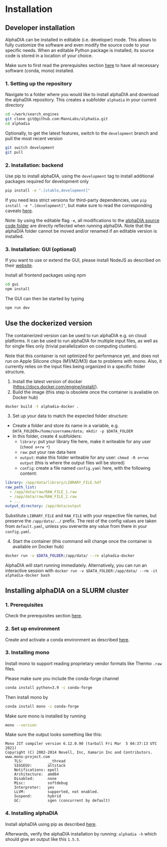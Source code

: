 # Installation

## Developer installation

AlphaDIA can be installed in editable (i.e. developer) mode. This allows to fully customize the software and even modify the source code to your specific needs. When an editable Python package is installed, its source code is stored in a location of your choice.

Make sure to first read the prerequisites section [here](../README.md#1-prerequisites)  to have all necessary software
(conda, mono) installed.

### 1. Setting up the repository

Navigate to a folder where you would like to install alphaDIA and
 download the alphaDIA repository. This creates a subfolder `alphadia` in your current directory
```bash
cd ~/work/search_engines
git clone git@github.com:MannLabs/alphadia.git
cd alphadia
```

Optionally, to get the latest features, switch to the `development` branch and pull the most recent version
```bash
git switch development
git pull
```

### 2. Installation: backend

Use pip to install alphaDIA, using the `development` tag to install additional packages required for development only
```bash
pip install -e ".[stable,development]"
```
If you need less strict versions for third-party dependencies, use
`pip install -e ".[development]"`, but make sure to read the corresponding caveats [here](../README.md#3-installation).

Note: by using the editable flag `-e`, all modifications to the [alphaDIA source code folder](alphadia ) are directly reflected when running alphaDIA. Note that the alphaDIA folder cannot be moved and/or renamed if an editable version is installed.


### 3. Installation: GUI (optional)

If you want to use or extend the GUI, please install NodeJS as described on their  [website](https://nodejs.org/en/download).

Install all frontend packages using npm
```bash
cd gui
npm install
```

The GUI can then be started by typing
```bash
npm run dev
```

## Use the dockerized version
The containerized version can be used to run alphaDIA e.g. on cloud platforms.
It can be used to run alphaDIA for multiple input files, as well as for single files only
(trivial parallelization on computing clusters).

Note that this container is not optimized for performance yet, and does not run on Apple Silicone chips
(M1/M2/M3) due to problems with mono. Also, it currently relies on the input files being organized
in a specific folder structure.

1) Install the latest version of docker (https://docs.docker.com/engine/install/).
2) Build the image (this step is obsolete once the container is available on Docker hub)
```bash
docker build -t alphadia-docker .
```
3) Set up your data to match the expected folder structure:
- Create a folder and store its name in a variable, e.g. `DATA_FOLDER=/home/username/data; mkdir -p $DATA_FOLDER`
- In this folder, create 4 subfolders:
  - `library`: put your library file here, make it writeable for any user (`chmod o+rw *`)
  - `raw`: put your raw data here
  - `output`: make this folder writeable for any user: `chmod -R o+rwx output` (this is where the output files will be stored)
  - `config`: create a file named `config.yaml` here, with the following content:
```yaml
library: /app/data/library/LIBRARY_FILE.hdf
raw_path_list:
  - /app/data/raw/RAW_FILE_1.raw
  - /app/data/raw/RAW_FILE_2.raw
  - ...
output_directory: /app/data/output
```
  Substitute `LIBRARY_FILE` and `RAW_FILE` with your respective file names, but preserve the `/app/data/../` prefix.
  The rest of the config values are taken from `default.yaml`, unless you overwrite any value from there
  in your `config.yaml`.

4) Start the container (this command will change once the container is available on Docker hub)
```bash
docker run -v $DATA_FOLDER:/app/data/ --rm alphadia-docker
```
AlphaDIA will start running immediately. Alternatively, you can run an interactive session with
`docker run -v $DATA_FOLDER:/app/data/ --rm -it alphadia-docker bash`

## Installing alphaDIA on a SLURM cluster

### 1. Prerequisites
Check the prerequisites section [here](../README.md#1-prerequisites).

### 2. Set up environment
Create and activate a conda environment as described [here](../README.md#2-setting-up-the-environment).

### 3. Installing mono
Install mono to support reading proprietary vendor formats like Thermo `.raw` files.

Please make sure you include the conda-forge channel
```bash
conda install python=3.9 -c conda-forge
```
Then install mono by
```bash
conda install mono -c conda-forge
```

Make sure mono is installed by running
```bash
mono --version
```

Make sure the output looks something like this:
```
Mono JIT compiler version 6.12.0.90 (tarball Fri Mar  5 04:37:13 UTC 2021)
Copyright (C) 2002-2014 Novell, Inc, Xamarin Inc and Contributors. www.mono-project.com
	TLS:           __thread
	SIGSEGV:       altstack
	Notifications: epoll
	Architecture:  amd64
	Disabled:      none
	Misc:          softdebug
	Interpreter:   yes
	LLVM:          supported, not enabled.
	Suspend:       hybrid
	GC:            sgen (concurrent by default)
```


### 4. Installing alphaDIA

Install alphaDIA using pip as described [here](../README.md#3-installation).

Afterwards, verify the alphaDIA installation by running:
`alphadia -h` which should give an output like this ```1.5.5```.
